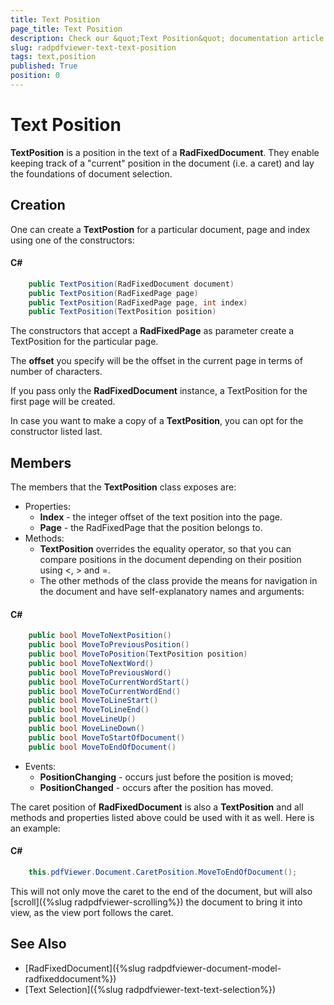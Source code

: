 ```yaml
---
title: Text Position
page_title: Text Position
description: Check our &quot;Text Position&quot; documentation article for the RadPdfViewer {{ site.framework_name }} control.
slug: radpdfviewer-text-text-position
tags: text,position
published: True
position: 0
---
```


# Text Position



__TextPosition__ is a position in the text of a __RadFixedDocument__. They enable keeping track of a "current" position in the document (i.e. a caret) and lay the foundations of document selection.

## Creation

One can create a __TextPostion__ for a particular document, page and index using one of the constructors:

#### __C#__

```C#
	public TextPosition(RadFixedDocument document) 
	public TextPosition(RadFixedPage page)
	public TextPosition(RadFixedPage page, int index) 
	public TextPosition(TextPosition position)
```



The constructors that accept a __RadFixedPage__ as parameter create a TextPosition for the particular page.

The __offset__ you specify will be the offset in the current page in terms of number of characters.

If you pass only the __RadFixedDocument__ instance, a TextPosition for the first page will be created.

In case you want to make a copy of a __TextPosition__, you can opt for the constructor listed last.

## Members

The members that the __TextPosition__ class exposes are:

* Properties:
    * __Index__ - the integer offset of the text position into the page.
    * __Page__ - the RadFixedPage that the position belongs to.
* Methods:
    * __TextPosition__ overrides the equality operator, so that you can compare positions in the document depending on their position using <, > and =.
    * The other methods of the class provide the means for navigation in the document and have self-explanatory names and arguments:

#### __C#__

```C#
	public bool MoveToNextPosition()
	public bool MoveToPreviousPosition()
	public bool MoveToPosition(TextPosition position)
	public bool MoveToNextWord()
	public bool MoveToPreviousWord()
	public bool MoveToCurrentWordStart()
	public bool MoveToCurrentWordEnd()
	public bool MoveToLineStart()
	public bool MoveToLineEnd()
	public bool MoveLineUp()
	public bool MoveLineDown()
	public bool MoveToStartOfDocument()
	public bool MoveToEndOfDocument()
```



* Events:
    * __PositionChanging__ - occurs just before the position is moved;
    * __PositionChanged__ - occurs after the position has moved.

The caret position of __RadFixedDocument__ is also a __TextPosition__ and all methods and properties listed above could be used with it as well. Here is an example:

#### __C#__

```C#
	this.pdfViewer.Document.CaretPosition.MoveToEndOfDocument();
```


This will not only move the caret to the end of the document, but will also [scroll]({%slug radpdfviewer-scrolling%}) the document to bring it into view, as the view port follows the caret.
    		 

## See Also

 * [RadFixedDocument]({%slug radpdfviewer-document-model-radfixeddocument%})
 * [Text Selection]({%slug radpdfviewer-text-text-selection%})
